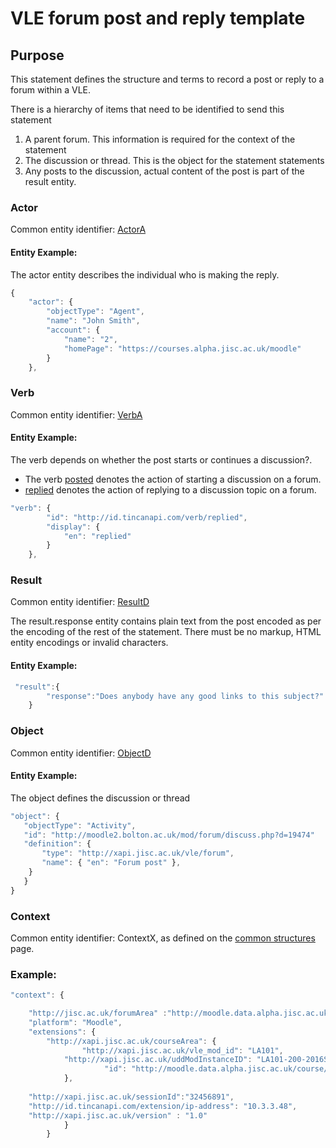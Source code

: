 # VLE forum post and reply template

## Purpose
This statement defines the structure and terms to record a post or reply to a forum within a VLE.

There is a hierarchy of items that need to be identified to send this statement  

1. A parent forum. This information is required for the context of the statement
2. The discussion or thread. This is the object for the statement statements
3. Any posts to the discussion, actual content of the post is part of the result entity.

### Actor

Common entity identifier: [ActorA](../common_structures.md#actora)

#### Entity Example:
The actor entity describes the individual who is making the reply.

``` Javascript
{
    "actor": {
        "objectType": "Agent",
        "name": "John Smith",
        "account": {
            "name": "2",
            "homePage": "https://courses.alpha.jisc.ac.uk/moodle"
        }
    },
```

### Verb

Common entity identifier: [VerbA](/common_structures.md#verba)

#### Entity Example:

The verb depends on whether the post starts or continues a discussion?.

- The verb [posted](/vocabulary.md#posted) denotes the action of starting a discussion on a forum.
- [replied](/vocabulary.md#replied) denotes the action of replying to a discussion topic on a forum.

``` javascript
"verb": {
        "id": "http://id.tincanapi.com/verb/replied",
        "display": {
            "en": "replied"
        }
    },
```

### Result
Common entity identifier: [ResultD](/common_structures.md#resultd)

The result.response entity contains plain text from the post  encoded as per the encoding of the rest of the statement. There must be no markup,  HTML entity encodings or invalid characters.

#### Entity Example:


``` javascript
 "result":{
        "response":"Does anybody have any good links to this subject?"
    }
```

### Object
Common entity identifier: [ObjectD](/common_structures.md#objectd)

#### Entity Example:
The object defines the discussion or thread

 ``` javascript
"object": {
	"objectType": "Activity",
	"id": "http://moodle2.bolton.ac.uk/mod/forum/discuss.php?d=19474"	
	"definition": {
		"type": "http://xapi.jisc.ac.uk/vle/forum",			
		"name": { "en": "Forum post" },			   
	 }
    }
}
```



### Context
Common entity identifier: ContextX, as defined on the [common structures](/common_structures.md#contextb) page.


### Example:

``` javascript
"context": {

    "http://jisc.ac.uk/forumArea" :"http://moodle.data.alpha.jisc.ac.uk/mod/forum/view.php?id=138371",
    "platform": "Moodle",
    "extensions": {
		"http://xapi.jisc.ac.uk/courseArea": {
      		 	"http://xapi.jisc.ac.uk/vle_mod_id": "LA101",
			"http://xapi.jisc.ac.uk/uddModInstanceID": "LA101-200-2016S1-0",
               		 "id": "http://moodle.data.alpha.jisc.ac.uk/course/view.php?id=4"
			},
			
	"http://xapi.jisc.ac.uk/sessionId":"32456891",
	"http://id.tincanapi.com/extension/ip-address": "10.3.3.48",
	"http://xapi.jisc.ac.uk/version" : "1.0"
			}
		}
```
